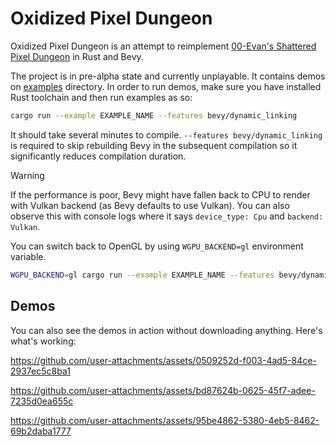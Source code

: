 # Oxidized Pixel Dungeon

Oxidized Pixel Dungeon is an attempt to reimplement [00-Evan's Shattered Pixel Dungeon](https://github.com/00-Evan/shattered-pixel-dungeon) in Rust and Bevy.

The project is in pre-alpha state and currently unplayable. It contains demos on [examples](examples/) directory. In order to run demos, make sure you have installed Rust toolchain and then run examples as so:

```bash
cargo run --example EXAMPLE_NAME --features bevy/dynamic_linking
```

It should take several minutes to compile. `--features bevy/dynamic_linking` is required to skip rebuilding Bevy in the subsequent compilation so it significantly reduces compilation duration.

 > [!WARNING]
 > If the performance is poor, Bevy might have fallen back to CPU to render with Vulkan backend (as Bevy defaults to use Vulkan). You can also observe this with console logs where it says `device_type: Cpu` and `backend: Vulkan`.
 > 
 > You can switch back to OpenGL by using `WGPU_BACKEND=gl` environment variable.
 > 
 > ```bash
 > WGPU_BACKEND=gl cargo run --example EXAMPLE_NAME --features bevy/dynamic_linking
 > ```

## Demos

You can also see the demos in action without downloading anything. Here's what's working:

https://github.com/user-attachments/assets/0509252d-f003-4ad5-84ce-2937ec5c8ba1


https://github.com/user-attachments/assets/bd87624b-0625-45f7-adee-7235d0ea655c


https://github.com/user-attachments/assets/95be4862-5380-4eb5-8462-69b2daba1777
